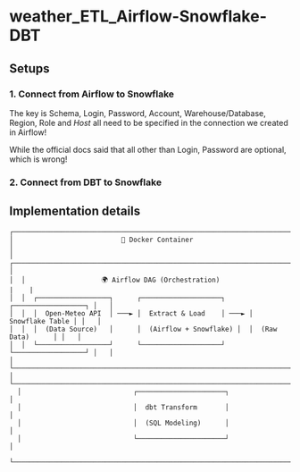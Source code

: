 # weather_ETL_Airflow-Snowflake-DBT

## Setups

### 1. Connect from Airflow to Snowflake

The key is Schema, Login, Password, Account, Warehouse/Database, Region, Role and _Host_ all need to be specified in the connection we created in Airflow!

While the official docs said that all other than Login, Password are optional, which is wrong!

### 2. Connect from DBT to Snowflake

## Implementation details

```plaintext
┌────────────────────────────────────────────────────────────────────────────────────┐
│                           🚀 Docker Container                                      │
│  ┌─────────────────────────────────────────────────────────────────────────────┐   │
│  │                   🌍 Airflow DAG (Orchestration)                           |    | 
│  │  ┌──────────────────┐      ┌────────────────────┐      ┌──────────────────┐ │   │
│  │  │  Open-Meteo API  │ ───► │  Extract & Load    │ ───► │  Snowflake Table │ │   │
│  │  │  (Data Source)   │      │  (Airflow + Snowflake) │  │  (Raw Data)      │ │   │
│  │  └──────────────────┘      └────────────────────┘      └──────────────────┘ │   │
│  └─────────────────────────────────────────────────────────────────────────────┘   │
└────────────────────────────────────────────────────────────────────────────────────┘                                                                              
  │                            ┌──────────────────────┐                         │   
  │                            │  dbt Transform       │                         │   
  │                            │  (SQL Modeling)      │                         │   
  │                            └──────────────────────┘                         │   
  └─────────────────────────────────────────────────────────────────────────────┘   

